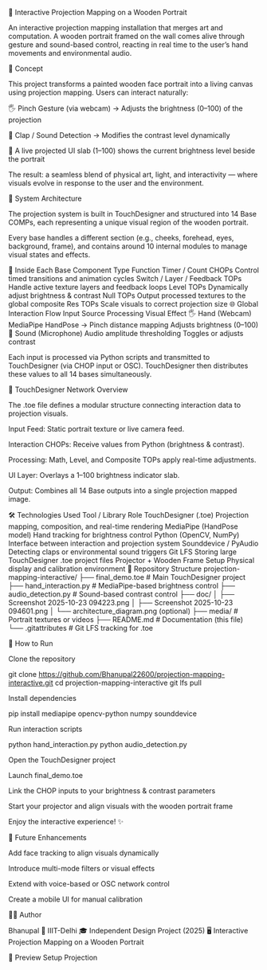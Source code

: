 🎨 Interactive Projection Mapping on a Wooden Portrait

An interactive projection mapping installation that merges art and computation.
A wooden portrait framed on the wall comes alive through gesture and sound-based control,
reacting in real time to the user’s hand movements and environmental audio.

🧠 Concept

This project transforms a painted wooden face portrait into a living canvas using projection mapping.
Users can interact naturally:

🖐️ Pinch Gesture (via webcam) → Adjusts the brightness (0–100) of the projection

👏 Clap / Sound Detection → Modifies the contrast level dynamically

🌈 A live projected UI slab (1–100) shows the current brightness level beside the portrait

The result: a seamless blend of physical art, light, and interactivity —
where visuals evolve in response to the user and the environment.

🧱 System Architecture

The projection system is built in TouchDesigner and structured into 14 Base COMPs,
each representing a unique visual region of the wooden portrait.

Every base handles a different section (e.g., cheeks, forehead, eyes, background, frame),
and contains around 10 internal modules to manage visual states and effects.

🧩 Inside Each Base
Component Type	Function
Timer / Count CHOPs	Control timed transitions and animation cycles
Switch / Layer / Feedback TOPs	Handle active texture layers and feedback loops
Level TOPs	Dynamically adjust brightness & contrast
Null TOPs	Output processed textures to the global composite
Res TOPs	Scale visuals to correct projection size
🌐 Global Interaction Flow
Input Source	Processing	Visual Effect
🖐️ Hand (Webcam)	MediaPipe HandPose → Pinch distance mapping	Adjusts brightness (0–100)
🎤 Sound (Microphone)	Audio amplitude thresholding	Toggles or adjusts contrast

Each input is processed via Python scripts and transmitted to TouchDesigner (via CHOP input or OSC).
TouchDesigner then distributes these values to all 14 bases simultaneously.

🧩 TouchDesigner Network Overview

The .toe file defines a modular structure connecting interaction data to projection visuals.

Input Feed: Static portrait texture or live camera feed.

Interaction CHOPs: Receive values from Python (brightness & contrast).

Processing: Math, Level, and Composite TOPs apply real-time adjustments.

UI Layer: Overlays a 1–100 brightness indicator slab.

Output: Combines all 14 Base outputs into a single projection mapped image.

🛠️ Technologies Used
Tool / Library	Role
TouchDesigner (.toe)	Projection mapping, composition, and real-time rendering
MediaPipe (HandPose model)	Hand tracking for brightness control
Python (OpenCV, NumPy)	Interface between interaction and projection system
Sounddevice / PyAudio	Detecting claps or environmental sound triggers
Git LFS	Storing large TouchDesigner .toe project files
Projector + Wooden Frame Setup	Physical display and calibration environment
📁 Repository Structure
projection-mapping-interactive/
├── final_demo.toe            # Main TouchDesigner project
├── hand_interaction.py       # MediaPipe-based brightness control
├── audio_detection.py        # Sound-based contrast control
├── doc/
│   ├── Screenshot 2025-10-23 094223.png
│   ├── Screenshot 2025-10-23 094601.png
│   └── architecture_diagram.png (optional)
├── media/                    # Portrait textures or videos
├── README.md                 # Documentation (this file)
└── .gitattributes            # Git LFS tracking for .toe

🚀 How to Run

Clone the repository

git clone https://github.com/Bhanupal22600/projection-mapping-interactive.git
cd projection-mapping-interactive
git lfs pull


Install dependencies

pip install mediapipe opencv-python numpy sounddevice


Run interaction scripts

python hand_interaction.py
python audio_detection.py


Open the TouchDesigner project

Launch final_demo.toe

Link the CHOP inputs to your brightness & contrast parameters

Start your projector and align visuals with the wooden portrait frame

Enjoy the interactive experience! ✨

🔮 Future Enhancements

Add face tracking to align visuals dynamically

Introduce multi-mode filters or visual effects

Extend with voice-based or OSC network control

Create a mobile UI for manual calibration

👨‍💻 Author

Bhanupal 
📍 IIIT-Delhi
🎓 Independent Design Project (2025)
🖥️ Interactive Projection Mapping on a Wooden Portrait

📸 Preview
Setup	Projection